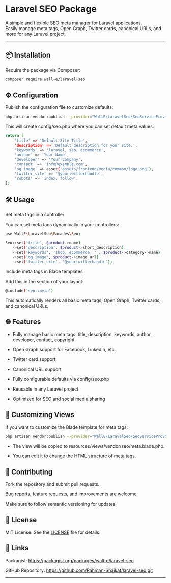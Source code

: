 # Laravel SEO Package

A simple and flexible SEO meta manager for Laravel applications.  
Easily manage meta tags, Open Graph, Twitter cards, canonical URLs, and more for any Laravel project.

---

## 📦 Installation

Require the package via Composer:

```bash
composer require wall-e/laravel-seo
```

## ⚙️ Configuration

Publish the configuration file to customize defaults:

```bash 
php artisan vendor:publish --provider="WallE\LaravelSeo\SeoServiceProvider" --tag=config 
```

This will create config/seo.php where you can set default meta values:

```bash 
return [
    'title' => 'Default Site Title',
    'description' => 'Default description for your site.',
    'keywords' => 'laravel, seo, ecommerce',
    'author' => 'Your Name',
    'developer' => 'Your Company',
    'contact' => 'info@example.com',
    'og_image' => asset('assets/frontend/media/common/logo.png'),
    'twitter_site' => '@yourtwitterhandle',
    'robots' => 'index, follow',
];
```

## 🛠️ Usage
Set meta tags in a controller

You can set meta tags dynamically in your controllers:

```bash 
use WallE\LaravelSeo\Facades\Seo;

Seo::set('title', $product->name)
   ->set('description', $product->short_description)
   ->set('keywords', 'shop, ecommerce, ' . $product->category->name)
   ->set('og_image', $product->image_url)
   ->set('twitter_site', '@yourtwitterhandle');
```

Include meta tags in Blade templates

Add this in the <head> section of your layout:

```bash 
@include('seo::meta')
```
This automatically renders all basic meta tags, Open Graph, Twitter cards, and canonical URLs.


## 🌐 Features

- Fully manage basic meta tags: title, description, keywords, author, developer, contact, copyright

- Open Graph support for Facebook, LinkedIn, etc.

- Twitter card support

- Canonical URL support

- Fully configurable defaults via config/seo.php

- Reusable in any Laravel project

- Optimized for SEO and social media sharing


## 🔧 Customizing Views

If you want to customize the Blade template for meta tags:

```bash 
php artisan vendor:publish --provider="WallE\LaravelSeo\SeoServiceProvider" --tag=views
```

- The view will be copied to resources/views/vendor/seo/meta.blade.php.

- You can edit it to change the HTML structure of meta tags.


## 📝 Contributing

Fork the repository and submit pull requests.

Bug reports, feature requests, and improvements are welcome.

Make sure to follow semantic versioning for updates.


## 📜 License

MIT License. See the [LICENSE](LICENSE) file for details.


## 🔗 Links

Packagist: https://packagist.org/packages/wall-e/laravel-seo

GitHub Repository: https://github.com/Rahman-Shaikat/laravel-seo.git

---
